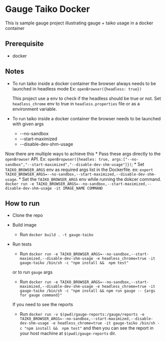 # Gauge Taiko Docker

This is sample gauge project illustrating gauge + taiko usage in a docker container

## Prerequisite

* docker

## Notes

* To run taiko inside a docker container the browser always needs to be launched in headless mode
    Ex: `openBrowser({headless: true})`

    This project use a env to check if the headless should be true or not. Set `headless_chrome` env to true in `headless.properties` file or as a environment variable.

* To run taiko inside a docker container the browser needs to be launched with given args
    * --no-sandbox
    * --start-maximized
    * --disable-dev-shm-usage

Now there are multiple ways to achieve this
    * Pass these args directly to the `openBrowser` API. Ex: `openBropwser({headles: true, args:["--no-sandbox","--start-maximized","--disable-dev-shm-usage"]})`;
    * Set `TAIKO_BROWSER_ARGS` env as required args list in the Dockerfile. ex: `export TAIKO_BROWSER_ARGS=--no-sandbox,--start-maximized,--disable-dev-shm-usage`.
    * Set the `TAIKO_BROWSER_ARGS` env while running the dokcer command. `docker run -e TAIKO_BROWSER_ARGS=--no-sandbox,--start-maximized,--disable-dev-shm-usage -it IMAGE_NAME COMMAND`

## How to run

* Clone the repo

* Build image
    * Run `docker build . -t gauge-taiko`

* Run tests
    * Run `docker run -e TAIKO_BROWSER_ARGS=--no-sandbox,--start-maximized,--disable-dev-shm-usage -e headless_chrome=true -it gauge-taiko /bin/sh -c "npm install &&  npm test"`

    or to run `gauge` args

    * Run `docker run -e TAIKO_BROWSER_ARGS=--no-sandbox,--start-maximized,--disable-dev-shm-usage -e headless_chrome=true -it gauge-taiko /bin/sh -c "npm install && npm run gauge -- {args for gauge command}"`

    If you need to see the reports

    * Run `docker run -v $(pwd)/gauge-reports:/gauge/reports -e TAIKO_BROWSER_ARGS=--no-sandbox,--start-maximized,--disable-dev-shm-usage -e headless_chrome=true -it gauge-taiko /bin/sh -c "npm install &&  npm test"` and then you can see the report in your host machine at `$(pwd)/gauge-reports` dir.

